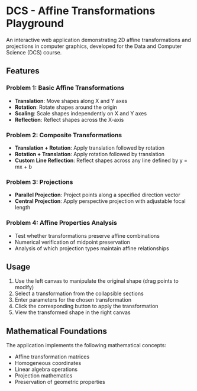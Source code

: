 # DCS - Affine Transformations Playground

An interactive web application demonstrating 2D affine transformations and projections in computer graphics, developed for the Data and Computer Science (DCS) course.

## Features

### Problem 1: Basic Affine Transformations
- **Translation**: Move shapes along X and Y axes
- **Rotation**: Rotate shapes around the origin
- **Scaling**: Scale shapes independently on X and Y axes
- **Reflection**: Reflect shapes across the X-axis

### Problem 2: Composite Transformations
- **Translation + Rotation**: Apply translation followed by rotation
- **Rotation + Translation**: Apply rotation followed by translation
- **Custom Line Reflection**: Reflect shapes across any line defined by y = mx + b

### Problem 3: Projections
- **Parallel Projection**: Project points along a specified direction vector
- **Central Projection**: Apply perspective projection with adjustable focal length

### Problem 4: Affine Properties Analysis
- Test whether transformations preserve affine combinations
- Numerical verification of midpoint preservation
- Analysis of which projection types maintain affine relationships

## Usage
1. Use the left canvas to manipulate the original shape (drag points to modify)
2. Select a transformation from the collapsible sections
3. Enter parameters for the chosen transformation
4. Click the corresponding button to apply the transformation
5. View the transformed shape in the right canvas

## Mathematical Foundations
The application implements the following mathematical concepts:
- Affine transformation matrices
- Homogeneous coordinates
- Linear algebra operations
- Projection mathematics
- Preservation of geometric properties